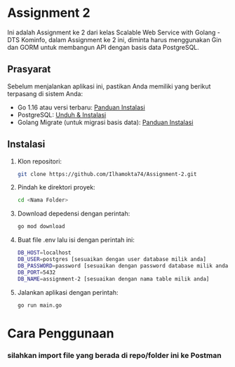 # Assignment 2

Ini adalah Assignment ke 2 dari kelas Scalable Web Service with Golang - DTS Kominfo, dalam Assignment ke 2 ini, diminta harus menggunakan Gin dan GORM untuk membangun API dengan basis data PostgreSQL.

## Prasyarat

Sebelum menjalankan aplikasi ini, pastikan Anda memiliki yang berikut terpasang di sistem Anda:

- Go 1.16 atau versi terbaru: [Panduan Instalasi](https://golang.org/doc/install)
- PostgreSQL: [Unduh & Instalasi](https://www.postgresql.org/download/)
- Golang Migrate (untuk migrasi basis data): [Panduan Instalasi](https://github.com/golang-migrate/migrate/tree/master/cmd/migrate)

## Instalasi

1. Klon repositori:

   ```bash
   git clone https://github.com/Ilhamokta74/Assignment-2.git

2. Pindah ke direktori proyek:

    ```bash
    cd <Nama Folder>
    ```

3. Download depedensi dengan perintah:

    ```bash
    go mod download
    ```

4. Buat file .env lalu isi dengan perintah ini:

    ```bash
    DB_HOST=localhost
   DB_USER=postgres [sesuaikan dengan user database milik anda]
   DB_PASSWORD=password [sesuaikan dengan password database milik anda]
   DB_PORT=5432
   DB_NAME=assignment-2 [sesuaikan dengan nama table milik anda]

    ```

5. Jalankan aplikasi dengan perintah:

    ```bash
    go run main.go
    ```

# Cara Penggunaan
### silahkan import file yang berada di repo/folder ini ke Postman



